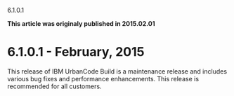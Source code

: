 





6.1.0.1

**This article was originaly published in 2015.02.01**


6.1.0.1 - February, 2015
========================




This release of IBM UrbanCode Build is a maintenance release and includes various bug fixes and performance enhancements. This release is recommended for all customers.




